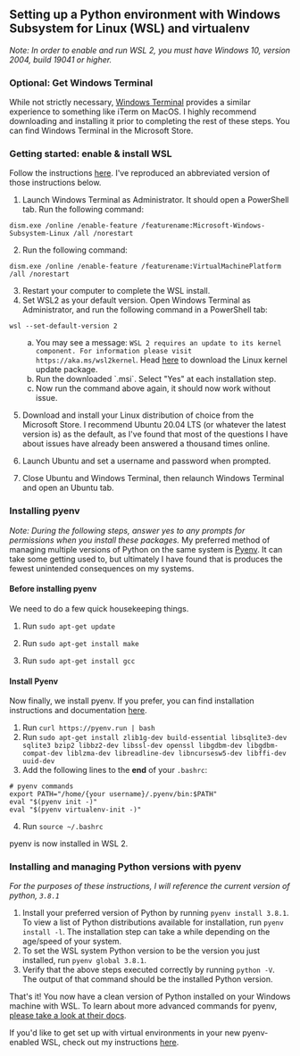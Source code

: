 ## Setting up a Python environment with Windows Subsystem for Linux (WSL) and virtualenv

_Note: In order to enable and run WSL 2, you must have Windows 10, version 2004, build 19041 or higher._

### Optional: Get Windows Terminal

While not strictly necessary, [Windows Terminal](https://docs.microsoft.com/en-us/windows/terminal/) provides a similar experience to something like iTerm on MacOS. I highly recommend downloading and installing it prior to completing the rest of these steps. You can find Windows Terminal in the Microsoft Store.

### Getting started: enable & install WSL

Follow the instructions [here](https://docs.microsoft.com/en-us/windows/wsl/install-win10). I've reproduced an abbreviated version of those instructions below.

1.  Launch Windows Terminal as Administrator. It should open a PowerShell tab. Run the following command:

`dism.exe /online /enable-feature /featurename:Microsoft-Windows-Subsystem-Linux /all /norestart`

2. Run the following command:

`dism.exe /online /enable-feature /featurename:VirtualMachinePlatform /all /norestart`

3. Restart your computer to complete the WSL install.
4. Set WSL2 as your default version. Open Windows Terminal as Administrator, and run the following command in a PowerShell tab:

`wsl --set-default-version 2`

<ol type="a">
<ol type="a">
  <li>You may see a message: <code>WSL 2 requires an update to its kernel component. For information please visit https://aka.ms/wsl2kernel</code>. Head <a href="https://docs.microsoft.com/en-us/windows/wsl/wsl2-kernel">here</a> to download the Linux kernel update package.</li>
  <li>Run the downloaded `.msi`. Select "Yes" at each installation step.</li>
  <li>Now run the command above again, it should now work without issue.</li>
</ol>
</ol>

5. Download and install your Linux distribution of choice from the Microsoft Store. I recommend Ubuntu 20.04 LTS (or whatever the latest version is) as the default, as I've found that most of the questions I have about issues have already been answered a thousand times online.

6. Launch Ubuntu and set a username and password when prompted.

7. Close Ubuntu and Windows Terminal, then relaunch Windows Terminal and open an Ubuntu tab.

### Installing pyenv
_Note: During the following steps, answer yes to any prompts for permissions when you install these packages._
My preferred method of managing multiple versions of Python on the same system is [Pyenv](https://github.com/pyenv/pyenv). It can take some getting used to, but ultimately I have found that is produces the fewest unintended consequences on my systems.

#### Before installing pyenv
We need to do a few quick housekeeping things.

1. Run `sudo apt-get update`

2. Run `sudo apt-get install make`

3. Run `sudo apt-get install gcc`

#### Install Pyenv
Now finally, we install pyenv. If you prefer, you can find installation instructions and documentation [here](https://github.com/pyenv/pyenv).
1. Run `curl https://pyenv.run | bash`
2. Run `sudo apt-get install zlib1g-dev build-essential libsqlite3-dev sqlite3 bzip2 libbz2-dev libssl-dev openssl libgdbm-dev libgdbm-compat-dev liblzma-dev libreadline-dev libncursesw5-dev libffi-dev uuid-dev`
3. Add the following lines to the **end** of your `.bashrc`:
```
# pyenv commands
export PATH="/home/{your username}/.pyenv/bin:$PATH"
eval "$(pyenv init -)"
eval "$(pyenv virtualenv-init -)"
```
4. Run `source ~/.bashrc`

pyenv is now installed in WSL 2.

### Installing and managing Python versions with pyenv
_For the purposes of these instructions, I will reference the current version of python, `3.8.1`_
1. Install your preferred version of Python by running `pyenv install 3.8.1`. To view a list of Python distributions available for installation, run `pyenv install -l`. The installation step can take a while depending on the age/speed of your system.
2. To set the WSL system Python version to be the version you just installed, run `pyenv global 3.8.1`.
3. Verify that the above steps executed correctly by running `python -V`. The output of that command should be the installed Python version.

That's it! You now have a clean version of Python installed on your Windows machine with WSL. To learn about more advanced commands for pyenv, [please take a look at their docs](https://github.com/pyenv/pyenv).

If you'd like to get set up with virtual environments in your new pyenv-enabled WSL, check out my instructions [here](https://github.com/fcabissi/useful-stuff/blob/master/pyenv-virtual-environments.md).
